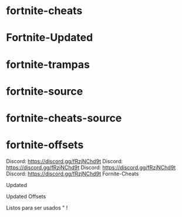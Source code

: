 # fortnite-cheats 
# Fortnite-Updated
# fortnite-trampas
# fortnite-source
# fortnite-cheats-source
# fortnite-offsets
Discord: https://discord.gg/fRzjNChd9t
Discord: https://discord.gg/fRzjNChd9t
Discord: https://discord.gg/fRzjNChd9t
Discord: https://discord.gg/fRzjNChd9t
Fornite-Cheats

Updated

Updated Offsets

Listos para ser usados " ! 

